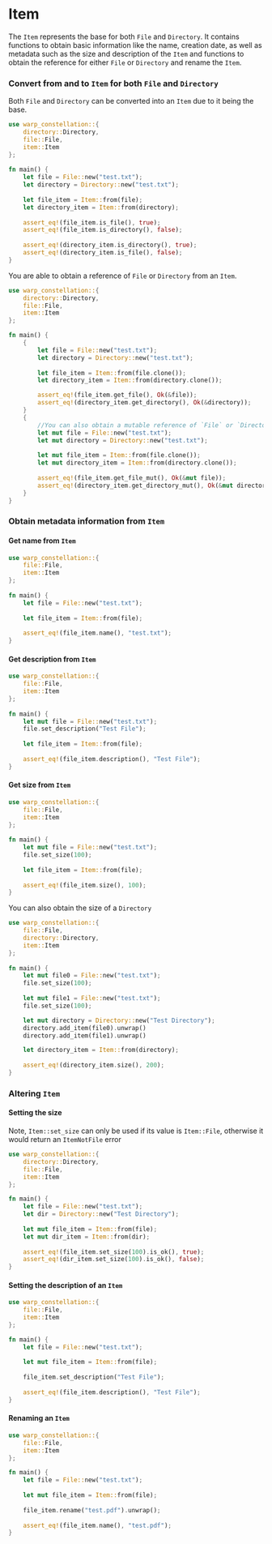 # Item

The `Item` represents the base for both `File` and `Directory`. It contains functions to obtain basic information like 
the name, creation 
date, as well as metadata such as the size and description of the `Item` and functions to obtain the reference 
for 
either 
`File` or `Directory` and rename the `Item`. 


### Convert from and to `Item` for both `File` and `Directory`

Both `File` and `Directory` can be converted into an `Item` due to it being the base. 

```rust
use warp_constellation::{
    directory::Directory, 
    file::File, 
    item::Item
};
 
fn main() {
    let file = File::new("test.txt");
    let directory = Directory::new("test.txt");
    
    let file_item = Item::from(file);
    let directory_item = Item::from(directory);
    
    assert_eq!(file_item.is_file(), true);
    assert_eq!(file_item.is_directory(), false);
    
    assert_eq!(directory_item.is_directory(), true);
    assert_eq!(directory_item.is_file(), false);
}
```

You are able to obtain a reference of `File` or `Directory` from an `Item`. 

```rust
use warp_constellation::{
    directory::Directory,
    file::File,
    item::Item
};

fn main() {
    {
        let file = File::new("test.txt");
        let directory = Directory::new("test.txt");
        
        let file_item = Item::from(file.clone());
        let directory_item = Item::from(directory.clone());

        assert_eq!(file_item.get_file(), Ok(&file));
        assert_eq!(directory_item.get_directory(), Ok(&directory));
    }
    {
        //You can also obtain a mutable reference of `File` or `Directory from `Item`
        let mut file = File::new("test.txt");
        let mut directory = Directory::new("test.txt");
        
        let mut file_item = Item::from(file.clone());
        let mut directory_item = Item::from(directory.clone());
        
        assert_eq!(file_item.get_file_mut(), Ok(&mut file));
        assert_eq!(directory_item.get_directory_mut(), Ok(&mut directory));
    }
}
```

### Obtain metadata information from `Item`

#### Get name from `Item`

```rust
use warp_constellation::{
    file::File, 
    item::Item
};
 
fn main() {
    let file = File::new("test.txt");
    
    let file_item = Item::from(file);
    
    assert_eq!(file_item.name(), "test.txt");
}
```

#### Get description from `Item`

```rust
use warp_constellation::{
    file::File, 
    item::Item
};
 
fn main() {
    let mut file = File::new("test.txt");
    file.set_description("Test File");
    
    let file_item = Item::from(file);
    
    assert_eq!(file_item.description(), "Test File");
}
```

#### Get size from `Item`

```rust
use warp_constellation::{
    file::File, 
    item::Item
};
 
fn main() {
    let mut file = File::new("test.txt");
    file.set_size(100);
    
    let file_item = Item::from(file);
    
    assert_eq!(file_item.size(), 100);
}
```

You can also obtain the size of a `Directory`

```rust
use warp_constellation::{
    file::File,
    directory::Directory,
    item::Item
};
 
fn main() {
    let mut file0 = File::new("test.txt");
    file.set_size(100);
    
    let mut file1 = File::new("test.txt");
    file.set_size(100);

    let mut directory = Directory::new("Test Directory");
    directory.add_item(file0).unwrap()
    directory.add_item(file1).unwrap()

    let directory_item = Item::from(directory);
    
    assert_eq!(directory_item.size(), 200);
}
```

### Altering `Item`

#### Setting the size

Note, `Item::set_size` can only be used if its value is `Item::File`, otherwise it would return an `ItemNotFile` error

```rust
use warp_constellation::{
    directory::Directory,
    file::File,
    item::Item
};

fn main() {
    let file = File::new("test.txt");
    let dir = Directory::new("Test Directory");
    
    let mut file_item = Item::from(file);
    let mut dir_item = Item::from(dir);
    
    assert_eq!(file_item.set_size(100).is_ok(), true);
    assert_eq!(dir_item.set_size(100).is_ok(), false);
}

```

#### Setting the description of an `Item`

```rust
use warp_constellation::{
    file::File,
    item::Item
};

fn main() {
    let file = File::new("test.txt");
    
    let mut file_item = Item::from(file);
    
    file_item.set_description("Test File");
    
    assert_eq!(file_item.description(), "Test File");
}
```

#### Renaming an `Item`

```rust
use warp_constellation::{
    file::File,
    item::Item
};

fn main() {
    let file = File::new("test.txt");
    
    let mut file_item = Item::from(file);
    
    file_item.rename("test.pdf").unwrap();
    
    assert_eq!(file_item.name(), "test.pdf");
}
```